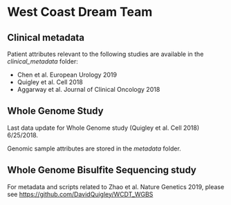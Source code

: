 # West Coast Dream Team

## Clinical metadata

Patient attributes relevant to the following studies are available in the *clinical_metadata* folder:

* Chen et al. European Urology 2019
* Quigley et al. Cell 2018
* Aggarway et al. Journal of Clinical Oncology 2018

## Whole Genome Study

Last data update for Whole Genome study (Quigley et al. Cell 2018) 6/25/2018.

Genomic sample attributes are stored in the *metadata* folder.

## Whole Genome Bisulfite Sequencing study

For metadata and scripts related to Zhao et al. Nature Genetics 2019, please see 
https://github.com/DavidQuigley/WCDT_WGBS 

